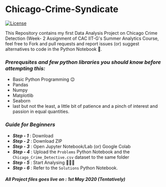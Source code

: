 # Chicago-Crime-Syndicate
[![License](http://img.shields.io/:license-mit-blue.svg?style=flat-square)](http://badges.mit-license.org) 

This Repository contains my first Data Analysis Project on Chicago Crime Detection (Week- 2 Assignment of CAC IIT-G's Summer Analytics Course, feel free to Fork and pull requests and report issues (or) suggest alternatives to code in the Python Notebook :notebook:. 


### ***Prerequsites and few python libraries you should know before attempting this:***
  - Basic Python Programming :wink:
  - Pandas 
  - Numpy
  - Matplotlib
  - Seaborn
  - last but not the least, a little bit of patience and a pinch of interest and passion in equal quantities.

### ***Guide for Beginners***
- ***Step - 1*** : Download 
- ***Step - 2*** : Download ZIP
- ***Step - 3*** : Open Jupyter Notebook/Lab (or) Google Colab
- ***Step - 4*** : Upload the `Problems` Python Notebook and the ``Chicago_Crime_Detective.csv`` dataset to the same folder
- ***Step - 5*** : Start Analysing 🔨🔨🔨
- ***Step - 6*** : Refer to the `Solutions` Python Notebook.

#### _All Project files goes live on : 1st May 2020 (Tentatively)_
